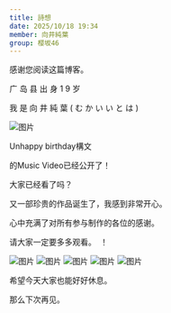 ```yaml
---
title: 詩想
date: 2025/10/18 19:34
member: 向井純葉
group: 樱坂46
---
```


感谢您阅读这篇博客。





广 岛 县 出 身 1 9 岁


我 是 向 井 純 葉 ( む か い い と は )








![图片](https://sakurazaka46.com/files/14/diary/s46/blog/moblog/202510/mobS87hB0.jpg)


Unhappy birthday構文


的Music Video已经公开了！


大家已经看了吗？





又一部珍贵的作品诞生了，我感到非常开心。




心中充满了对所有参与制作的各位的感谢。







请大家一定要多多观看。　！









![图片](https://sakurazaka46.com/files/14/diary/s46/blog/moblog/202510/mobdYp1OW.jpg)
![图片](https://sakurazaka46.com/files/14/diary/s46/blog/moblog/202510/mobaMYKBd.jpg)
![图片](https://sakurazaka46.com/files/14/diary/s46/blog/moblog/202510/mob1su0Kc.jpg)
![图片](https://sakurazaka46.com/files/14/diary/s46/blog/moblog/202510/mobeQLlPN.jpg)
![图片](https://sakurazaka46.com/files/14/diary/s46/blog/moblog/202510/mobfWFblh.jpg)












希望今天大家也能好好休息。









那么下次再见。
